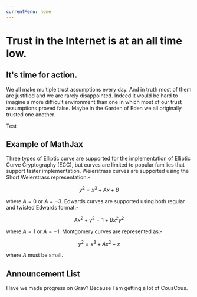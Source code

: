 ```yaml
---
currentMenu: home
---
```

<div id="generated-toc" class="generate_from_h2"></div>

# Trust in the Internet is at an all time low.
## It's time for action.

We all make multiple trust assumptions every day. And in truth most of them are justified and we are rarely disappointed. Indeed it would be hard to imagine a more difficult environment than one in which most of our trust assumptions proved false. Maybe in the Garden of Eden we all originally trusted one another.

Test

## Example of MathJax

Three types of Elliptic curve are supported for the implementation of
Elliptic Curve Cryptography (ECC), but curves are limited to popular
families that support faster implementation. Weierstrass curves are
supported using the Short Weierstrass representation:-

$$y^2=x^3+Ax+B$$

where $A=0$ or $A=-3$. Edwards curves are supported using both regular
and twisted Edwards format:-

$$Ax^2+y^2=1+Bx^2y^2$$

where $A=1$ or $A=-1$. Montgomery curves are represented as:-

$$y^2=x^3+Ax^2+x$$

where $A$ must be small.

## Announcement List

Have we made progress on Grav? Because I am getting a lot of CousCous.
